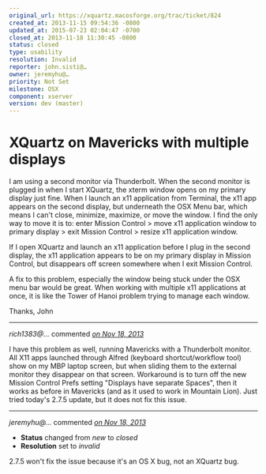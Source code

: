 ```yaml
---
original_url: https://xquartz.macosforge.org/trac/ticket/824
created_at: 2013-11-15 09:54:36 -0800
updated_at: 2015-07-23 02:04:47 -0700
closed_at: 2013-11-18 11:30:45 -0800
status: closed
type: usability
resolution: Invalid
reporter: john.sisti@…
owner: jeremyhu@…
priority: Not Set
milestone: OSX
component: xserver
version: dev (master)
---
```


XQuartz on Mavericks with multiple displays
===========================================


I am using a second monitor via Thunderbolt. When the second monitor is plugged in when I start XQuartz, the xterm window opens on my primary display just fine. When I launch an x11 application from Terminal, the x11 app appears on the second display, but underneath the OSX Menu bar, which means I can't close, minimize, maximize, or move the window. I find the only way to move it is to: enter Mission Control &gt; move x11 application window to primary display &gt; exit Mission Control &gt; resize x11 application window.

If I open XQuartz and launch an x11 application before I plug in the second display, the x11 application appears to be on my primary display in Mission Control, but disappears off screen somewhere when I exit Mission Control.

A fix to this problem, especially the window being stuck under the OSX menu bar would be great. When working with multiple x11 applications at once, it is like the Tower of Hanoi problem trying to manage each window.

Thanks,
John



---

*rich1383@…* commented *[on Nov 18, 2013](https://xquartz.macosforge.org/trac/ticket/824#comment:1 "November 18, 2013 at 11:08 AM PST")*

I have this problem as well, running Mavericks with a Thunderbolt monitor. All X11 apps launched through Alfred (keyboard shortcut/workflow tool) show on my MBP laptop screen, but when sliding them to the external monitor they disappear on that screen. Workaround is to turn off the new Mission Control Prefs setting "Displays have separate Spaces", then it works as before in Mavericks (and as it used to work in Mountain Lion). Just tried today's 2.7.5 update, but it does not fix this issue.



---

*jeremyhu@…* commented *[on Nov 18, 2013](https://xquartz.macosforge.org/trac/ticket/824#comment:2 "November 18, 2013 at 11:30 AM PST")*

-   **Status** changed from *new* to *closed*
-   **Resolution** set to *invalid*

2.7.5 won't fix the issue because it's an OS X bug, not an XQuartz bug.



